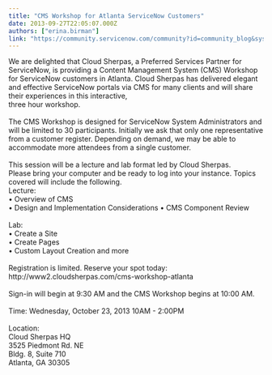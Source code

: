 ```yaml
---
title: "CMS Workshop for Atlanta ServiceNow Customers"
date: 2013-09-27T22:05:07.000Z
authors: ["erina.birman"]
link: "https://community.servicenow.com/community?id=community_blog&sys_id=c47dae29dbd0dbc01dcaf3231f96191b"
---
```

<p>We are delighted that Cloud Sherpas, a Preferred Services Partner for ServiceNow, is providing a Content Management System (CMS) Workshop for ServiceNow customers in Atlanta. Cloud Sherpas has delivered elegant and effective ServiceNow portals via CMS for many clients and will share their experiences in this interactive,<br /> three hour workshop.<br /><br />The CMS Workshop is designed for ServiceNow System Administrators and will be limited to 30 participants. Initially we ask that only one representative from a customer register. Depending on demand, we may be able to accommodate more attendees from a single customer.<br /><br />This session will be a lecture and lab format led by Cloud Sherpas.<br />Please bring your computer and be ready to log into your instance. Topics covered will include the following.<br />Lecture:<br />• Overview of CMS<br />• Design and Implementation Considerations • CMS Component Review<br /><br /> Lab:<br />• Create a Site<br />• Create Pages<br />• Custom Layout Creation and more<br /><br />Registration is limited. Reserve your spot today: http://www2.cloudsherpas.com/cms-workshop-atlanta<br /><br />Sign-in will begin at 9:30 AM and the CMS Workshop begins at 10:00 AM.<br /><br />Time: Wednesday, October 23, 2013 10AM - 2:00PM<br /><br />Location:<br />Cloud Sherpas HQ<br />3525 Piedmont Rd. NE<br />Bldg. 8, Suite 710<br />Atlanta, GA 30305</p>